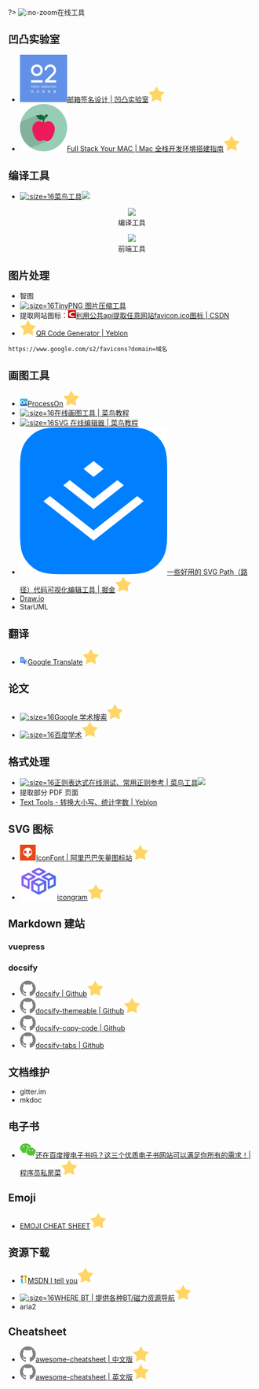 ?> ![](https://notes.abelsu7.top/_media/hammer.svg ':no-zoom')在线工具

## 凹凸实验室

- [![](logo/aotu.png ':size=16')邮箱签名设计 | 凹凸实验室![](logo/star.svg)](https://sign.aotu.io/)
- [![](logo/fsmac.png ':size=16')Full Stack Your MAC | Mac 全栈开发环境搭建指南![](logo/star.svg)](https://mac.aotu.io/index.html)

## 编译工具

- [![](logo/cainiao.ico ':size=16')菜鸟工具![](https://notes.abelsu7.top/_media/star.svg)](https://c.runoob.com)

<p>
    <div style='text-align: center'>
        <img src='https://notes.abelsu7.top/develop/tools/compile-tools.png' width='600'></img>
    </div>
    <div style='text-align: center'>
        编译工具
    </div>
</p>

<p>
    <div style='text-align: center'>
        <img src='https://notes.abelsu7.top/develop/tools/fe-tools.png' width='600'></img>
    </div>
    <div style='text-align: center'>
        前端工具
    </div>
</p>

## 图片处理

- 智图
- [![](logo/tinypng.ico ':size=16')TinyPNG 图片压缩工具](https://tinypng.com)
- <img src='https://notes.abelsu7.top/_media/star.svg' alt data-no-zoom></img>提取网站图标：[![](logo/csdn.png ':size=16')利用公共api提取任意网站favicon.ico图标 | CSDN](https://blog.csdn.net/swanabin/article/details/46660433)
- [![](logo/star.svg)QR Code Generator | Yeblon](https://yeblon.com)

```
https://www.google.com/s2/favicons?domain=域名
```

## 画图工具

* [![](logo/processon.png ':size=16')ProcessOn![](logo/star.svg)](https://www.processon.com)
* [![](logo/cainiao.ico ':size=16')在线画图工具 | 菜鸟教程](https://c.runoob.com/more/shapefly-diagram/)
* [![](logo/cainiao.ico ':size=16')SVG 在线编辑器 | 菜鸟教程](https://c.runoob.com/more/svgeditor/)
* [![](logo/juejin.png ':size=16')一些好用的 SVG Path（路径）代码可视化编辑工具 | 掘金![](logo/star.svg)](https://juejin.im/entry/59b5e629f265da065f047ad6)
* [Draw.io](https://www.draw.io/)
* StarUML

## 翻译

- [![](logo/googletranslate.png ':size=16')Google Translate![](logo/star.svg)](https://translate.google.cn/)

## 论文

- [![](logo/googlescholar.ico ':size=16')Google 学术搜索![](logo/star.svg)](https://scholar.google.cn/)
- [![](logo/baidu.ico ':size=16')百度学术![](logo/star.svg)](https://xueshu.baidu.com/)

## 格式处理

* [![](logo/cainiao.ico ':size=16')正则表达式在线测试、常用正则参考 | 菜鸟工具![](https://notes.abelsu7.top/_media/star.svg)](https://c.runoob.com/front-end/854)
* 提取部分 PDF 页面
* [Text Tools - 转换大小写、统计字数 | Yeblon](https://yeblon.com/convert-case/)

## SVG 图标

* [![](logo/iconfont.svg)IconFont | 阿里巴巴矢量图标站![](logo/star.svg)](http://iconfont.cn)
* [![](logo/icongram.png ':size=16')icongram![](logo/star.svg)](https://icongr.am)

## Markdown 建站

### vuepress

### docsify

- [![](logo/github.svg)docsify | Github![](logo/star.svg)](https://github.com/docsifyjs/docsify)
- [![](logo/github.svg)docsify-themeable | Github![](logo/star.svg)](https://github.com/jhildenbiddle/docsify-themeable)
- [![](logo/github.svg)docsify-copy-code | Github](https://github.com/jperasmus/docsify-copy-code)
- [![](logo/github.svg)docsify-tabs | Github](https://github.com/jhildenbiddle/docsify-tabs)

## 文档维护

* gitter.im
* mkdoc

## 电子书

* [![](logo/wechat.svg)还在百度搜电子书吗？这三个优质电子书网站可以满足你所有的需求！| 程序员私房菜![](logo/star.svg)](https://mp.weixin.qq.com/s/Gz2IReqYu6CXnBRGrJicLg)

## Emoji

- [EMOJI CHEAT SHEET![](logo/star.svg)](https://www.webpagefx.com/tools/emoji-cheat-sheet/)

## 资源下载

- [![](logo/itellyou.png ':size=16')MSDN I tell you![](logo/star.svg)](http://msdn.itellyou.cn)
- [![](logo/wherebt.ico ':size=16')WHERE BT | 提供各种BT/磁力资源导航![](logo/star.svg)](http://wherebt.com)
- aria2

## Cheatsheet

- [![](logo/github.svg)awesome-cheatsheet | 中文版![](logo/star.svg)](https://github.com/skywind3000/awesome-cheatsheets)
- [![](logo/github.svg)awesome-cheatsheet | 英文版![](logo/star.svg)](https://github.com/LeCoupa/awesome-cheatsheets)